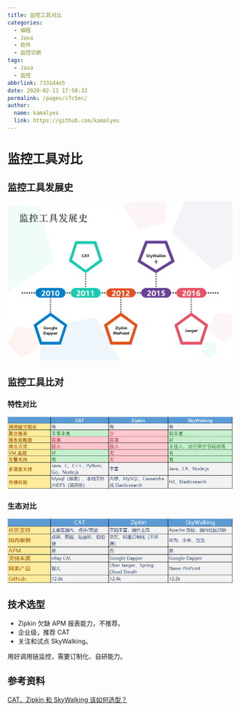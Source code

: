 ```yaml
---
title: 监控工具对比
categories: 
  - 编程
  - Java
  - 软件
  - 监控诊断
tags: 
  - Java
  - 监控
abbrlink: 7331d4e5
date: 2020-02-11 17:58:32
permalink: /pages/c7c5ec/
author: 
  name: kamalyes
  link: https://github.com/kamalyes
---
```


# 监控工具对比

## 监控工具发展史

![img](https://raw.githubusercontent.com/kamalyes/image-bed/master/snap/20200211165813.png)

## 监控工具比对

### 特性对比

![img](https://raw.githubusercontent.com/kamalyes/image-bed/master/snap/20200211171551.png)

### 生态对比

![img](https://raw.githubusercontent.com/kamalyes/image-bed/master/snap/20200211172631.png)

## 技术选型

- Zipkin 欠缺 APM 报表能力，不推荐。
- 企业级，推荐 CAT
- 关注和试点 SkyWalking。

用好调用链监控，需要订制化、自研能力。

## 参考资料

[CAT、Zipkin 和 SkyWalking 该如何选型？](https://time.geekbang.org/dailylesson/detail/100028416)
